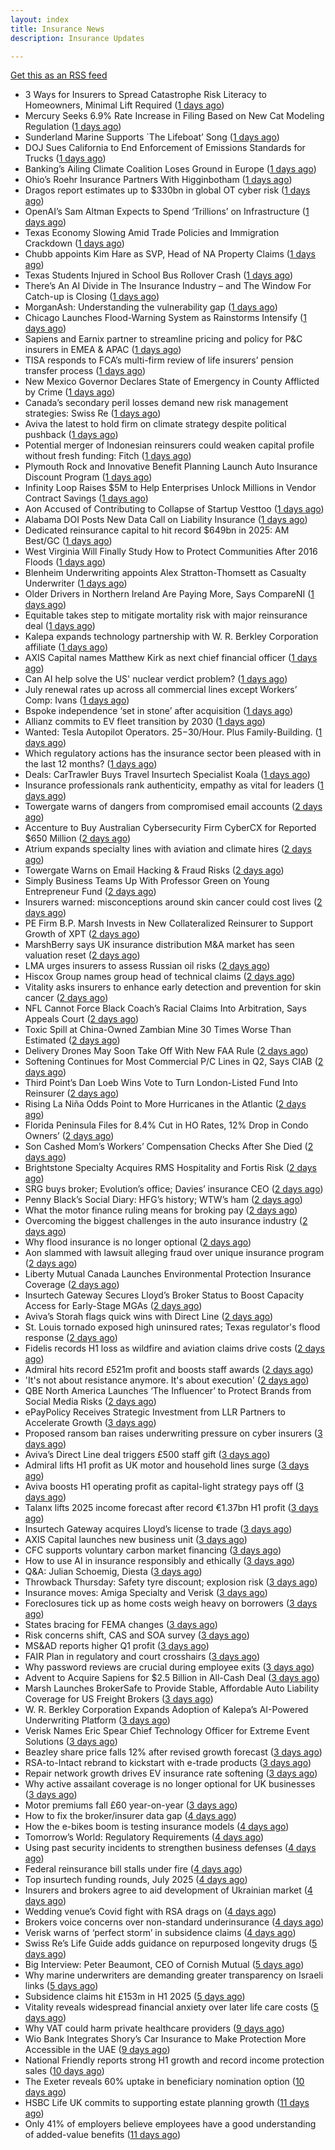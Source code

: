 ```yaml
---
layout: index
title: Insurance News
description: Insurance Updates

---
```


[Get this as an RSS feed](/insurance.rss)

<!-- news_marker starts -->
- 3 Ways for Insurers to Spread Catastrophe Risk Literacy to Homeowners, Minimal Lift Required ([1 days ago](https://www.insurancejournal.com/blogs/cotality/2025/08/15/834517.htm))
- Mercury Seeks 6.9% Rate Increase in Filing Based on New Cat Modeling Regulation ([1 days ago](https://www.insurancejournal.com/news/west/2025/08/15/835953.htm))
- Sunderland Marine Supports `The Lifeboat’ Song ([1 days ago](https://insurance-edge.net/2025/08/15/sunderland-marine-supports-the-lifeboat-song/))
- DOJ Sues California to End Enforcement of Emissions Standards for Trucks ([1 days ago](https://www.insurancejournal.com/news/west/2025/08/15/835948.htm))
- Banking’s Ailing Climate Coalition Loses Ground in Europe ([1 days ago](https://www.insurancejournal.com/news/international/2025/08/15/835887.htm))
- Ohio’s Roehr Insurance Partners With Higginbotham ([1 days ago](https://www.insurancejournal.com/news/midwest/2025/08/15/835931.htm))
- Dragos report estimates up to $330bn in global OT cyber risk ([1 days ago](https://www.reinsurancene.ws/dragos-report-estimates-up-to-330bn-in-global-ot-cyber-risk/))
- OpenAI’s Sam Altman Expects to Spend ‘Trillions’ on Infrastructure ([1 days ago](https://www.insurancejournal.com/news/national/2025/08/15/835934.htm))
- Texas Economy Slowing Amid Trade Policies and Immigration Crackdown ([1 days ago](https://www.insurancejournal.com/news/southcentral/2025/08/15/835928.htm))
- Chubb appoints Kim Hare as SVP, Head of NA Property Claims ([1 days ago](https://www.reinsurancene.ws/chubb-appoints-kim-hare-as-svp-head-of-na-property-claims/))
- Texas Students Injured in School Bus Rollover Crash ([1 days ago](https://www.insurancejournal.com/news/southcentral/2025/08/15/835925.htm))
- There’s An AI Divide in The Insurance Industry – and The Window For Catch-up is Closing ([1 days ago](https://insurance-edge.net/2025/08/15/theres-an-ai-divide-in-the-insurance-industry-and-the-window-for-catch-up-is-closing/))
- MorganAsh: Understanding the vulnerability gap ([1 days ago](https://ifamagazine.com/morganash-understanding-the-vulnerability-gap/))
- Chicago Launches Flood-Warning System as Rainstorms Intensify ([1 days ago](https://www.insurancejournal.com/news/midwest/2025/08/15/835921.htm))
- Sapiens and Earnix partner to streamline pricing and policy for P&C insurers in EMEA & APAC ([1 days ago](https://www.reinsurancene.ws/sapiens-and-earnix-partner-to-streamline-pricing-and-policy-for-pc-insurers-in-emea-apac/))
- TISA responds to FCA’s multi-firm review of life insurers’ pension transfer process ([1 days ago](https://ifamagazine.com/tisa-responds-to-fcas-multi-firm-review-of-life-insurers-pension-transfer-process/))
- New Mexico Governor Declares State of Emergency in County Afflicted by Crime ([1 days ago](https://www.insurancejournal.com/news/west/2025/08/15/835916.htm))
- Canada’s secondary peril losses demand new risk management strategies: Swiss Re ([1 days ago](https://www.reinsurancene.ws/canadas-secondary-peril-losses-demand-new-risk-management-strategies-swiss-re/))
- Aviva the latest to hold firm on climate strategy despite political pushback ([1 days ago](https://www.insurancebusinessmag.com/uk/news/breaking-news/aviva-the-latest-to-hold-firm-on-climate-strategy-despite-political-pushback-546377.aspx))
- Potential merger of Indonesian reinsurers could weaken capital profile without fresh funding: Fitch ([1 days ago](https://www.reinsurancene.ws/potential-merger-of-indonesian-reinsurers-could-weaken-capital-profile-without-fresh-funding-fitch/))
- Plymouth Rock and Innovative Benefit Planning Launch Auto Insurance Discount Program ([1 days ago](https://www.insurtechinsights.com/plymouth-rock-and-innovative-benefit-planning-launch-auto-insurance-discount-program/))
- Infinity Loop Raises $5M to Help Enterprises Unlock Millions in Vendor Contract Savings ([1 days ago](https://www.insurtechinsights.com/infinity-loop-raises-5m-to-help-enterprises-unlock-millions-in-vendor-contract-savings/))
- Aon Accused of Contributing to Collapse of Startup Vesttoo ([1 days ago](https://www.insurancejournal.com/news/national/2025/08/15/835909.htm))
- Alabama DOI Posts New Data Call on Liability Insurance ([1 days ago](https://www.insurancejournal.com/news/southeast/2025/08/15/835907.htm))
- Dedicated reinsurance capital to hit record $649bn in 2025: AM Best/GC ([1 days ago](https://www.reinsurancene.ws/dedicated-reinsurance-capital-to-hit-record-649bn-in-2025-am-best-gc/))
- West Virginia Will Finally Study How to Protect Communities After 2016 Floods ([1 days ago](https://www.insurancejournal.com/news/southeast/2025/08/15/835902.htm))
- Blenheim Underwriting appoints Alex Stratton-Thomsett as Casualty Underwriter ([1 days ago](https://www.reinsurancene.ws/blenheim-underwriting-appoints-alex-stratton-thomsett-as-casualty-underwriter/))
- Older Drivers in Northern Ireland Are Paying More, Says CompareNI ([1 days ago](https://insurance-edge.net/2025/08/15/older-drivers-in-northern-ireland-are-paying-more-says-compareni/))
- Equitable takes step to mitigate mortality risk with major reinsurance deal ([1 days ago](https://www.reinsurancene.ws/equitable-takes-step-to-mitigate-mortality-risk-with-major-reinsurance-deal/))
- Kalepa expands technology partnership with W. R. Berkley Corporation affiliate ([1 days ago](https://www.reinsurancene.ws/kalepa-expands-technology-partnership-with-w-r-berkley-corporation-affiliate/))
- AXIS Capital names Matthew Kirk as next chief financial officer ([1 days ago](https://www.insurancebusinessmag.com/uk/news/breaking-news/axis-capital-names-matthew-kirk-as-next-chief-financial-officer-546344.aspx))
- Can AI help solve the US' nuclear verdict problem? ([1 days ago](https://www.insurancebusinessmag.com/uk/news/breaking-news/can-ai-help-solve-the-us-nuclear-verdict-problem-546336.aspx))
- July renewal rates up across all commercial lines except Workers’ Comp: Ivans ([1 days ago](https://www.reinsurancene.ws/july-renewal-rates-up-across-all-commercial-lines-except-workers-comp-ivans/))
- Bspoke independence ‘set in stone’ after acquisition ([1 days ago](https://www.postonline.co.uk/news/7958876/bspoke-independence-%E2%80%98set-in-stone%E2%80%99-after-acquisition))
- Allianz commits to EV fleet transition by 2030 ([1 days ago](https://www.postonline.co.uk/news/7958899/allianz-commits-to-ev-fleet-transition-by-2030))
- Wanted: Tesla Autopilot Operators. $25-$30/Hour. Plus Family-Building. ([1 days ago](https://www.insurancejournal.com/news/east/2025/08/15/835827.htm))
- Which regulatory actions has the insurance sector been pleased with in the last 12 months? ([1 days ago](https://www.insurancebusinessmag.com/uk/tv/which-regulatory-actions-has-the-insurance-sector-been-pleased-with-in-the-last-12-months-546325.aspx))
- Deals: CarTrawler Buys Travel Insurtech Specialist Koala ([1 days ago](https://insurance-edge.net/2025/08/15/deals-cartrawler-buys-travel-insurtech-specialist-koala/))
- Insurance professionals rank authenticity, empathy as vital for leaders ([1 days ago](https://www.insurancebusinessmag.com/uk/news/diversity-inclusion/insurance-professionals-rank-authenticity-empathy-as-vital-for-leaders-546318.aspx))
- Towergate warns of dangers from compromised email accounts ([2 days ago](https://www.insurancebusinessmag.com/uk/news/cyber/towergate-warns-of-dangers-from-compromised-email-accounts-546311.aspx))
- Accenture to Buy Australian Cybersecurity Firm CyberCX for Reported $650 Million ([2 days ago](https://www.insurancejournal.com/news/international/2025/08/15/835890.htm))
- Atrium expands specialty lines with aviation and climate hires ([2 days ago](https://www.insurancebusinessmag.com/uk/news/breaking-news/atrium-expands-specialty-lines-with-aviation-and-climate-hires-546309.aspx))
- Towergate Warns on Email Hacking & Fraud Risks ([2 days ago](https://insurance-edge.net/2025/08/15/towergate-warns-on-email-hacking-fraud-risks/))
- Simply Business Teams Up With Professor Green on Young Entrepreneur Fund ([2 days ago](https://insurance-edge.net/2025/08/15/simply-business-teams-up-with-professor-green-on-young-entrepreneur-fund/))
- Insurers warned: misconceptions around skin cancer could cost lives ([2 days ago](https://ifamagazine.com/insurers-warned-misconceptions-around-skin-cancer-could-cost-lives/))
- PE Firm B.P. Marsh Invests in New Collateralized Reinsurer to Support Growth of XPT ([2 days ago](https://www.insurancejournal.com/news/international/2025/08/15/835825.htm))
- MarshBerry says UK insurance distribution M&A market has seen valuation reset ([2 days ago](https://www.insurancebusinessmag.com/uk/news/breaking-news/marshberry-says-uk-insurance-distribution-manda-market-has-seen-valuation-reset-546281.aspx))
- LMA urges insurers to assess Russian oil risks ([2 days ago](https://www.insurancebusinessmag.com/uk/news/breaking-news/lma-urges-insurers-to-assess-russian-oil-risks-546280.aspx))
- Hiscox Group names group head of technical claims ([2 days ago](https://www.insurancebusinessmag.com/uk/news/claims/hiscox-group-names-group-head-of-technical-claims-546279.aspx))
- Vitality asks insurers to enhance early detection and prevention for skin cancer ([2 days ago](https://www.insurancebusinessmag.com/uk/news/life-insurance/vitality-asks-insurers-to-enhance-early-detection-and-prevention-for-skin-cancer-546276.aspx))
- NFL Cannot Force Black Coach’s Racial Claims Into Arbitration, Says Appeals Court ([2 days ago](https://www.insurancejournal.com/news/national/2025/08/15/835868.htm))
- Toxic Spill at China-Owned Zambian Mine 30 Times Worse Than Estimated ([2 days ago](https://www.insurancejournal.com/news/international/2025/08/15/835763.htm))
- Delivery Drones May Soon Take Off With New FAA Rule ([2 days ago](https://www.insurancejournal.com/news/national/2025/08/15/835842.htm))
- Softening Continues for Most Commercial P/C Lines in Q2, Says CIAB ([2 days ago](https://www.insurancejournal.com/news/national/2025/08/15/835835.htm))
- Third Point’s Dan Loeb Wins Vote to Turn London-Listed Fund Into Reinsurer ([2 days ago](https://www.insurancejournal.com/news/international/2025/08/15/835781.htm))
- Rising La Niña Odds Point to More Hurricanes in the Atlantic ([2 days ago](https://www.insurancejournal.com/news/national/2025/08/15/835839.htm))
- Florida Peninsula Files for 8.4% Cut in HO Rates, 12% Drop in Condo Owners’ ([2 days ago](https://www.insurancejournal.com/news/southeast/2025/08/15/835874.htm))
- Son Cashed Mom’s Workers’ Compensation Checks After She Died ([2 days ago](https://www.insurancejournal.com/news/east/2025/08/15/835579.htm))
- Brightstone Specialty Acquires RMS Hospitality and Fortis Risk ([2 days ago](https://www.insurancejournal.com/news/east/2025/08/15/835803.htm))
- SRG buys broker; Evolution’s office; Davies’ insurance CEO ([2 days ago](https://www.postonline.co.uk/news/7958889/srg-buys-broker-evolution%E2%80%99s-office-davies%E2%80%99-insurance-ceo))
- Penny Black’s Social Diary: HFG’s history; WTW’s ham ([2 days ago](https://www.postonline.co.uk/people/7958127/penny-black%E2%80%99s-social-diary-hfg%E2%80%99s-history-wtw%E2%80%99s-ham))
- What the motor finance ruling means for broking pay ([2 days ago](https://www.postonline.co.uk/regulation/7958313/what-the-motor-finance-ruling-means-for-broking-pay))
- Overcoming the biggest challenges in the auto insurance industry ([2 days ago](https://www.dig-in.com/opinion/challenges-in-the-auto-insurance-industry))
- Why flood insurance is no longer optional ([2 days ago](https://www.dig-in.com/opinion/why-flood-insurance-is-no-longer-optional))
- Aon slammed with lawsuit alleging fraud over unique insurance program ([2 days ago](https://www.insurancebusinessmag.com/uk/news/breaking-news/aon-slammed-with-lawsuit-alleging-fraud-over-unique-insurance-program-546328.aspx))
- Liberty Mutual Canada Launches Environmental Protection Insurance Coverage ([2 days ago](https://www.insurtechinsights.com/liberty-mutual-canada-launches-environmental-protection-insurance-coverage/))
- Insurtech Gateway Secures Lloyd’s Broker Status to Boost Capacity Access for Early-Stage MGAs ([2 days ago](https://www.insurtechinsights.com/insurtech-gateway-secures-lloyds-broker-status-to-boost-capacity-access-for-early-stage-mgas/))
- Aviva’s Storah flags quick wins with Direct Line ([2 days ago](https://www.postonline.co.uk/personal/7958895/aviva%E2%80%99s-storah-flags-quick-wins-with-direct-line))
- St. Louis tornado exposed high uninsured rates; Texas regulator's flood response ([2 days ago](https://www.dig-in.com/news/st-louis-tornado-shows-underinsurance-texas-flood-response))
- Fidelis records H1 loss as wildfire and aviation claims drive costs ([2 days ago](https://www.insurancebusinessmag.com/uk/news/breaking-news/fidelis-records-h1-loss-as-wildfire-and-aviation-claims-drive-costs-546175.aspx))
- Admiral hits record £521m profit and boosts staff awards ([2 days ago](https://www.postonline.co.uk/personal/7958891/admiral-hits-record-%C2%A3521m-profit-and-boosts-staff-awards))
- 'It's not about resistance anymore. It's about execution' ([2 days ago](https://www.insurancebusinessmag.com/uk/news/technology/its-not-about-resistance-anymore--its-about-execution-544054.aspx))
- QBE North America Launches ‘The Influencer’ to Protect Brands from Social Media Risks ([2 days ago](https://www.insurtechinsights.com/qbe-north-america-launches-the-influencer-to-protect-brands-from-social-media-risks/))
- ePayPolicy Receives Strategic Investment from LLR Partners to Accelerate Growth ([3 days ago](https://www.insurtechinsights.com/epaypolicy-receives-strategic-investment-from-llr-partners-to-accelerate-growth/))
- Proposed ransom ban raises underwriting pressure on cyber insurers ([3 days ago](https://www.insurancebusinessmag.com/uk/news/cyber/proposed-ransom-ban-raises-underwriting-pressure-on-cyber-insurers-546158.aspx))
- Aviva’s Direct Line deal triggers £500 staff gift ([3 days ago](https://www.postonline.co.uk/personal/7958890/aviva%E2%80%99s-direct-line-deal-triggers-%C2%A3500-staff-gift))
- Admiral lifts H1 profit as UK motor and household lines surge ([3 days ago](https://www.insurancebusinessmag.com/uk/news/breaking-news/admiral-lifts-h1-profit-as-uk-motor-and-household-lines-surge-546151.aspx))
- Aviva boosts H1 operating profit as capital-light strategy pays off ([3 days ago](https://www.insurancebusinessmag.com/uk/news/breaking-news/aviva-boosts-h1-operating-profit-as-capitallight-strategy-pays-off-546124.aspx))
- Talanx lifts 2025 income forecast after record €1.37bn H1 profit ([3 days ago](https://www.insurancebusinessmag.com/uk/news/breaking-news/talanx-lifts-2025-income-forecast-after-record-1-37bn-h1-profit-546144.aspx))
- Insurtech Gateway acquires Lloyd’s license to trade ([3 days ago](https://www.insurancebusinessmag.com/uk/news/breaking-news/insurtech-gateway-acquires-lloyds-license-to-trade-546140.aspx))
- AXIS Capital launches new business unit ([3 days ago](https://www.insurancebusinessmag.com/uk/news/breaking-news/axis-capital-launches-new-business-unit-546134.aspx))
- CFC supports voluntary carbon market financing ([3 days ago](https://www.insurancebusinessmag.com/uk/news/breaking-news/cfc-supports-voluntary-carbon-market-financing-546128.aspx))
- How to use AI in insurance responsibly and ethically ([3 days ago](https://www.postonline.co.uk/technology/7958869/how-to-use-ai-in-insurance-responsibly-and-ethically))
- Q&A: Julian Schoemig, Diesta ([3 days ago](https://www.postonline.co.uk/technology/7957973/qa-julian-schoemig-diesta))
- Throwback Thursday: Safety tyre discount; explosion risk ([3 days ago](https://www.postonline.co.uk/personal/7956761/throwback-thursday-safety-tyre-discount-explosion-risk))
- Insurance moves: Amiga Specialty and Verisk ([3 days ago](https://www.insurancebusinessmag.com/uk/news/breaking-news/insurance-moves-amiga-specialty-and-verisk-546127.aspx))
- Foreclosures tick up as home costs weigh heavy on borrowers ([3 days ago](https://www.dig-in.com/news/foreclosure-rates-rise-nationwide-report-finds))
- States bracing for FEMA changes ([3 days ago](https://www.dig-in.com/news/states-bracing-for-fema-changes))
- Risk concerns shift, CAS and SOA survey ([3 days ago](https://www.dig-in.com/news/risk-concerns-shift-cas-and-soa-survey))
- MS&AD reports higher Q1 profit ([3 days ago](https://www.insurancebusinessmag.com/uk/news/breaking-news/msandad-reports-higher-q1-profit-546090.aspx))
- FAIR Plan in regulatory and court crosshairs ([3 days ago](https://www.dig-in.com/list/fair-plan-in-regulatory-and-court-crosshairs))
- Why password reviews are crucial during employee exits ([3 days ago](https://www.insurancebusinessmag.com/uk/business-strategy/why-password-reviews-are-crucial-during-employee-exits-546075.aspx))
- Advent to Acquire Sapiens for $2.5 Billion in All-Cash Deal ([3 days ago](https://www.insurtechinsights.com/advent-to-acquire-sapiens-for-2-5-billion-in-all-cash-deal/))
- Marsh Launches BrokerSafe to Provide Stable, Affordable Auto Liability Coverage for US Freight Brokers ([3 days ago](https://www.insurtechinsights.com/marsh-launches-brokersafe-to-provide-stable-affordable-auto-liability-coverage-for-us-freight-brokers/))
- W. R. Berkley Corporation Expands Adoption of Kalepa’s AI-Powered Underwriting Platform ([3 days ago](https://www.insurtechinsights.com/w-r-berkley-corporation-expands-adoption-of-kalepas-ai-powered-underwriting-platform/))
- Verisk Names Eric Spear Chief Technology Officer for Extreme Event Solutions ([3 days ago](https://www.insurtechinsights.com/verisk-names-eric-spear-chief-technology-officer-for-extreme-event-solutions/))
- Beazley share price falls 12% after revised growth forecast ([3 days ago](https://www.postonline.co.uk/lloyd%E2%80%99slondon/7958887/beazley-share-price-falls-12-after-revised-growth-forecast))
- RSA-to-Intact rebrand to kickstart with e-trade products ([3 days ago](https://www.postonline.co.uk/commercial/7958882/rsa-to-intact-rebrand-to-kickstart-with-e-trade-products))
- Repair network growth drives EV insurance rate softening ([3 days ago](https://www.postonline.co.uk/personal/7958883/repair-network-growth-drives-ev-insurance-rate-softening))
- Why active assailant coverage is no longer optional for UK businesses ([3 days ago](https://www.insurancebusinessmag.com/uk/news/breaking-news/why-active-assailant-coverage-is-no-longer-optional-for-uk-businesses-545990.aspx))
- Motor premiums fall £60 year-on-year ([3 days ago](https://www.postonline.co.uk/personal/7958884/motor-premiums-fall-%C2%A360-year-on-year))
- How to fix the broker/insurer data gap ([4 days ago](https://www.postonline.co.uk/technology/7958025/how-to-fix-the-brokerinsurer-data-gap))
- How the e-bikes boom is testing insurance models ([4 days ago](https://www.postonline.co.uk/personal/7958083/how-the-e-bikes-boom-is-testing-insurance-models))
- Tomorrow’s World: Regulatory Requirements ([4 days ago](https://www.postonline.co.uk/regulation/7958154/tomorrow%E2%80%99s-world-regulatory-requirements))
- Using past security incidents to strengthen business defenses ([4 days ago](https://www.dig-in.com/opinion/using-past-cybersecurity-incidents-to-strengthen-business-defenses))
- Federal reinsurance bill stalls under fire ([4 days ago](https://www.dig-in.com/news/federal-reinsurance-bill-stalls-under-fire))
- Top insurtech funding rounds, July 2025 ([4 days ago](https://www.dig-in.com/list/top-insurtech-funding-rounds-july-2025))
- Insurers and brokers agree to aid development of Ukrainian market ([4 days ago](https://www.postonline.co.uk/news/7958879/insurers-and-brokers-agree-to-aid-development-of-ukrainian-market))
- Wedding venue’s Covid fight with RSA drags on ([4 days ago](https://www.postonline.co.uk/commercial/7958873/wedding-venue%E2%80%99s-covid-fight-with-rsa-drags-on))
- Brokers voice concerns over non-standard underinsurance ([4 days ago](https://www.postonline.co.uk/broker/7958868/brokers-voice-concerns-over-non-standard-underinsurance))
- Verisk warns of ‘perfect storm’ in subsidence claims ([4 days ago](https://www.postonline.co.uk/news/7958874/verisk-warns-of-%E2%80%98perfect-storm%E2%80%99-in-subsidence-claims))
- Swiss Re’s Life Guide adds guidance on repurposed longevity drugs ([5 days ago](https://ifamagazine.com/swiss-res-life-guide-adds-guidance-on-repurposed-longevity-drugs/))
- Big Interview: Peter Beaumont, CEO of Cornish Mutual ([5 days ago](https://www.postonline.co.uk/commercial/7957996/big-interview-peter-beaumont-ceo-of-cornish-mutual))
- Why marine underwriters are demanding greater transparency on Israeli links ([5 days ago](https://www.postonline.co.uk/lloyd%E2%80%99slondon/7958862/why-marine-underwriters-are-demanding-greater-transparency-on-israeli-links))
- Subsidence claims hit £153m in H1 2025 ([5 days ago](https://www.postonline.co.uk/claims/7958872/subsidence-claims-hit-%C2%A3153m-in-h1-2025))
- Vitality reveals widespread financial anxiety over later life care costs ([5 days ago](https://ifamagazine.com/vitality-reveals-widespread-financial-anxiety-over-later-life-care-costs/))
- Why VAT could harm private healthcare providers ([9 days ago](https://ifamagazine.com/why-vat-could-harm-private-healthcare-providers/))
- Wio Bank Integrates Shory’s Car Insurance to Make Protection More Accessible in the UAE ([9 days ago](https://thefintechtimes.com/wio-bank-integrates-shorys-car-insurance-to-make-protection-more-accessible-in-the-uae/))
- National Friendly reports strong H1 growth and record income protection sales ([10 days ago](https://ifamagazine.com/national-friendly-reports-strong-h1-growth-and-record-income-protection-sales/))
- The Exeter reveals 60% uptake in beneficiary nomination option ([10 days ago](https://ifamagazine.com/the-exeter-reveals-60-uptake-in-beneficiary-nomination-option/))
- HSBC Life UK commits to supporting estate planning growth ([11 days ago](https://ifamagazine.com/hsbc-life-uk-commits-to-supporting-estate-planning-growth/))
- Only 41% of employers believe employees have a good understanding of added-value benefits ([11 days ago](https://ifamagazine.com/only-41-of-employers-believe-employees-have-a-good-understanding-of-added-value-benefits/))

<!-- news_marker ends -->
